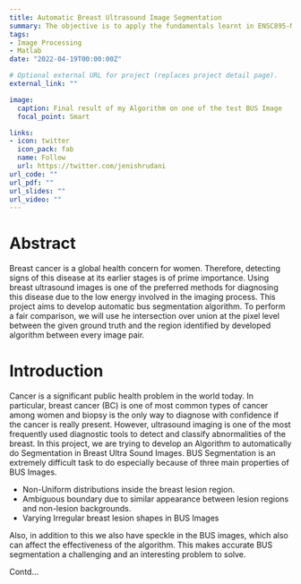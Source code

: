 ```yaml
---
title: Automatic Breast Ultrasound Image Segmentation
summary: The objective is to apply the fundamentals learnt in ENSC895-Medical/Digital Image Processing course during my masters to design a system to automatically segment lesions in BUS images. It includes segmentation of benign and malignant tumor areas.
tags:
- Image Processing
- Matlab
date: "2022-04-19T00:00:00Z"

# Optional external URL for project (replaces project detail page).
external_link: ""

image:
  caption: Final result of my Algorithm on one of the test BUS Image
  focal_point: Smart

links:
- icon: twitter
  icon_pack: fab
  name: Follow
  url: https://twitter.com/jenishrudani
url_code: ""
url_pdf: ""
url_slides: ""
url_video: ""
---
```


# Abstract

Breast cancer is a global health concern for women. Therefore, detecting signs of this disease at its earlier stages is of prime importance. Using breast ultrasound images is one of the preferred  methods for diagnosing this disease due to the low energy involved in the imaging process. This project aims to develop automatic bus segmentation algorithm. To perform a fair comparison, we will use he intersection over union at the pixel level between the given ground truth and the region identified by developed algorithm between every image pair.

# Introduction

Cancer is a significant public health problem in the world today. In particular, breast cancer (BC) is one of most common types of cancer among women and biopsy is the only way to diagnose with confidence if the cancer is really present. However, ultrasound imaging is one of the most frequently used diagnostic tools to detect and classify abnormalities of the breast. In this project, we are trying to develop an Algorithm to automatically do Segmentation in Breast Ultra Sound Images. BUS Segmentation is an extremely difficult task to do especially because of three main properties of BUS Images.

- Non-Uniform distributions inside the breast lesion region.
- Ambiguous boundary due to similar appearance between lesion regions and non-lesion
backgrounds.
- Varying Irregular breast lesion shapes in BUS Images
  
Also, in addition to this we also have speckle in the BUS images, which also can affect the effectiveness of the algorithm. This makes accurate BUS segmentation a challenging and an interesting problem to solve.

Contd...
